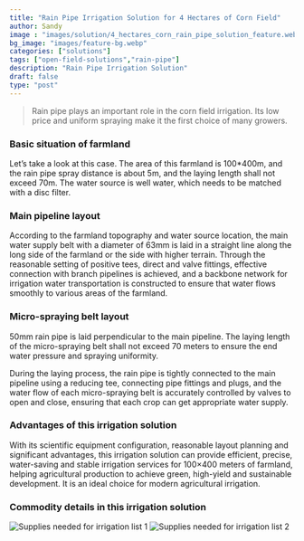 ```yaml
---
title: "Rain Pipe Irrigation Solution for 4 Hectares of Corn Field"
author: Sandy
image : "images/solution/4_hectares_corn_rain_pipe_solution_feature.webp"
bg_image: "images/feature-bg.webp"
categories: ["solutions"]
tags: ["open-field-solutions","rain-pipe"]
description: "Rain Pipe Irrigation Solution"
draft: false
type: "post"
---
```


> Rain pipe plays an important role in the corn field irrigation. Its low price and uniform spraying make it the first choice of many growers.
### Basic situation of farmland
Let’s take a look at this case. The area of ​​this farmland is 100*400m, and the rain pipe spray distance is about 5m, and the laying length shall not exceed 70m. The water source is well water, which needs to be matched with a disc filter.

### Main pipeline layout
According to the farmland topography and water source location, the main water supply belt with a diameter of 63mm is laid in a straight line along the long side of the farmland or the side with higher terrain. Through the reasonable setting of positive tees, direct and valve fittings, effective connection with branch pipelines is achieved, and a backbone network for irrigation water transportation is constructed to ensure that water flows smoothly to various areas of the farmland.

### Micro-spraying belt layout
50mm rain pipe is laid perpendicular to the main pipeline. The laying length of the micro-spraying belt shall not exceed 70 meters to ensure the end water pressure and spraying uniformity.</p>

During the laying process, the rain pipe is tightly connected to the main pipeline using a reducing tee, connecting pipe fittings and plugs, and the water flow of each micro-spraying belt is accurately controlled by valves to open and close, ensuring that each crop can get appropriate water supply.</p>

### Advantages of this irrigation solution
With its scientific equipment configuration, reasonable layout planning and significant advantages, this irrigation solution can provide efficient, precise, water-saving and stable irrigation services for 100×400 meters of farmland, helping agricultural production to achieve green, high-yield and sustainable development. It is an ideal choice for modern agricultural irrigation.

### Commodity details in this irrigation solution
![Supplies needed for irrigation list 1](/images/solution/4_hectares_corn_rain_pipe_solution_list1.jpg)
![Supplies needed for irrigation list 2](/images/solution/4_hectares_corn_rain_pipe_solution_list2.jpg)